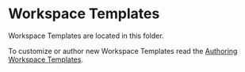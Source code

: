 # Workspace Templates

Workspace Templates are located in this folder.

To customize or author new Workspace Templates read the [Authoring Workspace Templates](../../docs/tre-workspace-authors/authoring-workspace-templates.md).
